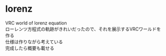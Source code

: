 # lorenz
VRC world of lorenz equation  
ローレンツ方程式の軌跡がきれいだったので、それを展示するVRCワールドを作る  
仕様は作りながら考えている  
完成したら概要も載せる
